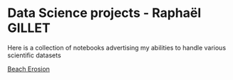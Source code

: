 # Data Science projects - Raphaël GILLET


Here is a collection of notebooks advertising my abilities to handle various scientific datasets


[Beach Erosion](https://nbviewer.jupyter.org/github/env-models/Beach_erosion/blob/master/Storm%20Impact%20Indicator.ipynb)

